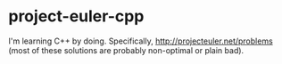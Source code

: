 project-euler-cpp
=================

I'm learning C++ by doing. Specifically, http://projecteuler.net/problems (most of these solutions are probably non-optimal or plain bad).
